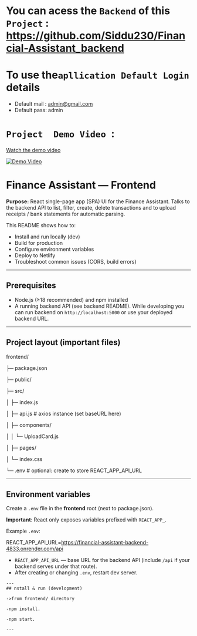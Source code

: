 # You can acess the `Backend` of this `Project` : https://github.com/Siddu230/Financial-Assistant_backend
# To use the`apllication Default Login `details  
 - Default mail : admin@gmail.com
 - Default pass: admin
# `Project  Demo Video `:
<a href="https://drive.google.com/file/d/1q-3whW0WJ1Z75Zj9Cdr2J4I2QYVz72UC/view?usp=drive_link">Watch the demo video</a>

[![Demo Video](https://encrypted-tbn0.gstatic.com/images?q=tbn:ANd9GcTnV-MQcJkCEzr_aYZry0hkuFjwhxjvvlJzyg&s)](https://drive.google.com/file/d/1q-3whW0WJ1Z75Zj9Cdr2J4I2QYVz72UC/view?usp=drive_link)

# Finance Assistant — Frontend

**Purpose:** React single-page app (SPA) UI for the Finance Assistant. Talks to the backend API to list, filter, create, delete transactions and to upload receipts / bank statements for automatic parsing.

This README shows how to:
- Install and run locally (dev)
- Build for production
- Configure environment variables
- Deploy to Netlify
- Troubleshoot common issues (CORS, build errors)

---

## Prerequisites

- Node.js (≥18 recommended) and npm installed
- A running backend API (see backend README). While developing you can run backend on `http://localhost:5000` or use your deployed backend URL.

---

## Project layout (important files)

frontend/

├─ package.json

├─ public/

├─ src/

│ ├─ index.js

│ ├─ api.js # axios instance (set baseURL here)

│ ├─ components/

│ │ └─ UploadCard.js

│ ├─ pages/

│ └─ index.css

└─ .env # optional: create to store REACT_APP_API_URL

---

## Environment variables

Create a `.env` file in the **frontend** root (next to package.json).

**Important**: React only exposes variables prefixed with `REACT_APP_`.

Example `.env`:

REACT_APP_API_URL=https://financial-assistant-backend-4833.onrender.com/api

- `REACT_APP_API_URL` — base URL for the backend API (include `/api` if your backend serves under that route).
- After creating or changing `.env`, restart dev server.

```
---
## nstall & run (development)

->from frontend/ directory

-npm install.

-npm start.

---




